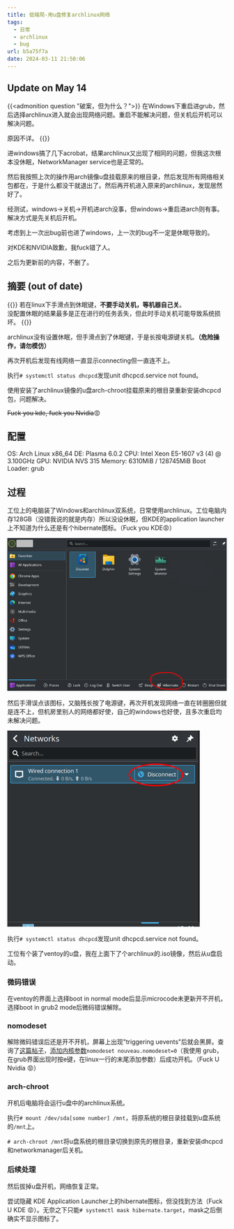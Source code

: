 ```yaml
---
title: 低端局-用u盘修复archlinux网络
tags:
  - 日常
  - archlinux
  - bug
url: b5a75f7a
date: 2024-03-11 21:50:06
---
```


## Update on May 14

{{<admonition question "破案，但为什么？">}}
在Windows下重启进grub，然后选择archlinux进入就会出现网络问题。重启不能解决问题，但关机后开机可以解决问题。

原因不详。
{{</admonition>}}

进windows搞了几下acrobat，结果archlinux又出现了相同的问题，但我这次根本没休眠，NetworkManager service也是正常的。

然后我按照上次的操作用arch镜像u盘挂载原来的根目录，然后发现所有网络相关包都在，于是什么都没干就退出了。然后再开机进入原来的archlinux，发现居然好了。

经测试，windows->关机->开机进arch没事，但windows->重启进arch则有事。解决方式是先关机后开机。

考虑到上一次出bug前也进了windows，上一次的bug不一定是休眠导致的。

对KDE和NVIDIA致歉，我fuck错了人。

之后为更新前的内容，不删了。


## 摘要 (out of date)

{{<admonition type=warning title="BITTER LESSON">}} 
若在linux下手滑点到休眠键，**不要手动关机，等机器自己关**。  
没配置休眠的结果最多是正在进行的任务丢失，但此时手动关机可能导致系统损坏。
{{</admonition>}}



archlinux没有设置休眠，但手滑点到了休眠键，于是长按电源键关机。**（危险操作，请勿模仿）**

再次开机后发现有线网络一直显示connecting但一直连不上。

执行`# systemctl status dhcpcd`发现unit dhcpcd.service not found。

使用安装了archlinux镜像的u盘arch-chroot挂载原来的根目录重新安装dhcpcd包，问题解决。

~~Fuck you kde, fuck you Nvidia~~:rage:

<!--more-->

## 配置

OS: Arch Linux x86_64
DE: Plasma 6.0.2 
CPU: Intel Xeon E5-1607 v3 (4) @ 3.100GHz 
GPU: NVIDIA NVS 315 
Memory: 6310MiB / 128745MiB
Boot Loader: grub

## 过程

工位上的电脑装了Windows和archlinux双系统，日常使用archlinux。工位电脑内存128GB（没错我说的就是内存）所以没设休眠，但KDE的application launcher上不知道为什么还是有个hibernate图标。（Fuck you KDE:rage:）

![Hibernate icon](launcher.png)

然后手滑误点该图标，又脑残长按了电源键，再次开机发现网络一直在转圈圈但就是连不上，但机房里别人的网络都好使，自己的windows也好使，且多次重启均未解决问题。

![就是这个地方一直Connecting转圈圈](network.png)

执行`# systemctl status dhcpcd`发现unit dhcpcd.service not found。

工位有个装了ventoy的u盘，我在上面下了个archlinux的.iso镜像，然后从u盘启动。

### 微码错误

在ventoy的界面上选择boot in normal mode后显示microcode未更新开不开机，选择boot in grub2 mode后微码错误解除。

### nomodeset

解除微码错误后还是开不开机，屏幕上出现"triggering uevents"后就会黑屏。查询了[这篇帖子](https://bbs.archlinux.org/viewtopic.php?id=151259)，[添加内核参数](https://wiki.archlinux.org/title/Kernel_parameters)`nomodeset nouveau.nomodeset=0`（我使用 grub，在grub界面出现时按e键，在linux一行的末尾添加参数）后成功开机。（Fuck U Nvidia :rage:）

### arch-chroot

开机后电脑将会运行u盘中的archlinux系统。

执行`# mount /dev/sda[some number] /mnt`，将原系统的根目录挂载到u盘系统的`/mnt`上。

`# arch-chroot /mnt`将u盘系统的根目录切换到原先的根目录，重新安装dhcpcd和networkmanager后关机。

### 后续处理

然后拔掉u盘开机，网络恢复正常。

尝试隐藏 KDE Application Launcher上的hibernate图标，但没找到方法（Fuck U KDE :rage:）。无奈之下只能`# systemctl mask hibernate.target`，mask之后倒确实不显示图标了。
